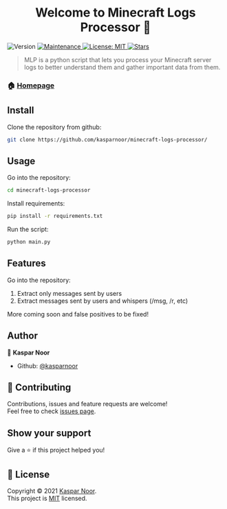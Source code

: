 <h1 align="center">Welcome to Minecraft Logs Processor 👋</h1>
<p>
  <img alt="Version" src="https://img.shields.io/badge/version-1.0.0-blue.svg?cacheSeconds=2592000" />
  <a href="https://github.com/kefranabg/readme-md-generator/graphs/commit-activity" target="_blank">
    <img alt="Maintenance" src="https://img.shields.io/badge/Maintained%3F-yes-green.svg" />
  </a>
  <a href="https://github.com/kasparnoor/minecraft-logs-processor/blob/master/LICENSE.md" target="_blank">
    <img alt="License: MIT" src="https://img.shields.io/github/license/kasparnoor/minecraft-logs-processor" />
  </a>
  <a href="https://github.com/kasparnoor/minecraft-logs-processor/blob/master/" target="_blank">
    <img alt="Stars" src="https://img.shields.io/github/stars/kasparnoor/minecraft-logs-processor" />
  </a>
</p>

> MLP is a python script that lets you process your Minecraft server logs to better understand them and gather important data from them.

### 🏠 [Homepage](https://github.com/kasparnoor/minecraft-logs-processor/)

## Install

Clone the repository from github:
```sh
git clone https://github.com/kasparnoor/minecraft-logs-processor/
```

## Usage

Go into the repository:
```sh
cd minecraft-logs-processor
```
Install requirements:
```sh
pip install -r requirements.txt
```
Run the script:
```sh
python main.py
```

## Features

Go into the repository:

1. Extract only messages sent by users
1. Extract messages sent by users and whispers (/msg, /r, etc)

More coming soon and false positives to be fixed!

## Author

👤 **Kaspar Noor**

* Github: [@kasparnoor](https://github.com/kasparnoor)

## 🤝 Contributing

Contributions, issues and feature requests are welcome!<br />Feel free to check [issues page](https://github.com/kasparnoor/minecraft-logs-processor/issues).

## Show your support

Give a ⭐️ if this project helped you!

## 📝 License

Copyright © 2021 [Kaspar Noor](https://github.com/kasparnoor).<br />
This project is [MIT](https://github.com/kasparnoor/minecraft-logs-processor/LICENSE.md) licensed.
